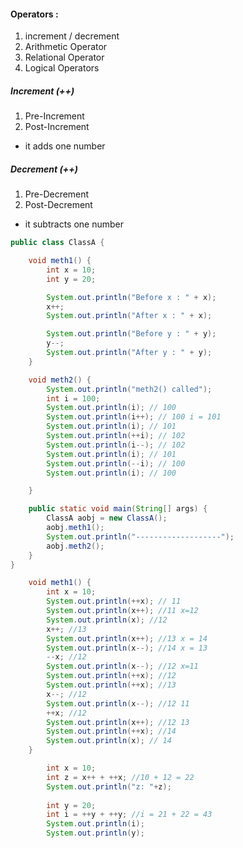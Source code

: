 #### Operators :
1. increment / decrement 
2. Arithmetic Operator 
3.  Relational Operator 
4. Logical Operators 
##### Increment (++)
1. Pre-Increment 
2. Post-Increment 
- it adds one number 

##### Decrement (++)
1. Pre-Decrement 
2. Post-Decrement
- it subtracts one number 


```java 
public class ClassA {

    void meth1() {
        int x = 10;
        int y = 20;

        System.out.println("Before x : " + x);
        x++;
        System.out.println("After x : " + x);

        System.out.println("Before y : " + y);
        y--;
        System.out.println("After y : " + y);
    }

    void meth2() {
        System.out.println("meth2() called");
        int i = 100;
        System.out.println(i); // 100
        System.out.println(i++); // 100 i = 101
        System.out.println(i); // 101
        System.out.println(++i); // 102
        System.out.println(i--); // 102
        System.out.println(i); // 101
        System.out.println(--i); // 100
        System.out.println(i); // 100

    }

    public static void main(String[] args) {
        ClassA aobj = new ClassA();
        aobj.meth1();
        System.out.println("-------------------");
        aobj.meth2();
    }
}
```

```java 
    void meth1() {
        int x = 10;
        System.out.println(++x); // 11
        System.out.println(x++); //11 x=12
        System.out.println(x); //12
        x++; //13
        System.out.println(x++); //13 x = 14
        System.out.println(x--); //14 x = 13
        --x; //12
        System.out.println(x--); //12 x=11
        System.out.println(++x); //12
        System.out.println(++x); //13
        x--; //12
        System.out.println(x--); //12 11
        ++x; //12
        System.out.println(x++); //12 13
        System.out.println(++x); //14
        System.out.println(x); // 14
    }
```

```java 
        int x = 10;
        int z = x++ + ++x; //10 + 12 = 22
        System.out.println("z: "+z);
        
        int y = 20;
        int i = ++y + ++y; //i = 21 + 22 = 43 
        System.out.println(i); 
        System.out.println(y); 
```